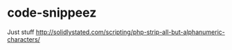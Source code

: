 code-snippeez
=============

Just stuff
http://solidlystated.com/scripting/php-strip-all-but-alphanumeric-characters/
